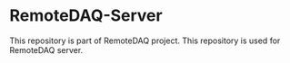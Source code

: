 # RemoteDAQ-Server
This repository is part of RemoteDAQ project. This repository is used for RemoteDAQ server.
